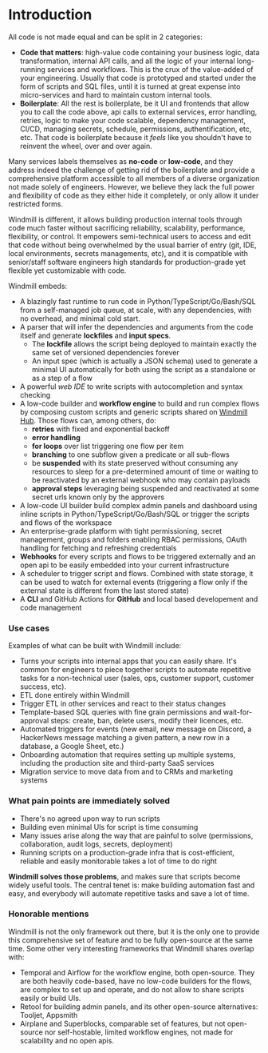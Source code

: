 # Introduction

All code is not made equal and can be split in 2 categories:

- **Code that matters**: high-value code containing your business logic, data
  transformation, internal API calls, and all the logic of your internal
  long-running services and workflows. This is the crux of the value-added of
  your engineering. Usually that code is prototyped and started under the form
  of scripts and SQL files, until it is turned at great expense into
  micro-services and hard to maintain custom internal tools.
- **Boilerplate**: All the rest is boilerplate, be it UI and frontends that
  allow you to call the code above, api calls to external services, error
  handling, retries, logic to make your code scalable, dependency management,
  CI/CD, managing secrets, schedule, permissions, authentification, etc, etc.
  That code is boilerplate because it _feels_ like you shouldn't have to
  reinvent the wheel, over and over again.

Many services labels themselves as **no-code** or **low-code**, and they address
indeed the challenge of getting rid of the boilerplate and provide a
comprehensive platform accessible to all members of a diverse organization not
made solely of engineers. However, we believe they lack the full power and
flexibility of code as they either hide it completely, or only allow it under
restricted forms.

Windmill is different, it allows building production internal tools through code
much faster without sacrificing reliability, scalability, performance,
flexibility, or control. It empowers semi-technical users to access and edit
that code without being overwhelmed by the usual barrier of entry (git, IDE,
local environments, secrets managements, etc), and it is compatible with
senior/staff software engineers high standards for production-grade yet flexible
yet customizable with code.

Windmill embeds:

- A blazingly fast runtime to run code in Python/TypeScript/Go/Bash/SQL from a
  self-managed job queue, at scale, with any dependencies, with no overhead, and
  minimal cold start.
- A parser that will infer the dependencies and arguments from the code itself
  and generate **lockfiles** and **input specs**.
  - The **lockfile** allows the script being deployed to maintain exactly the
    same set of versioned dependencies forever
  - An input spec (which is actually a JSON schema) used to generate a minimal
    UI automatically for both using the script as a standalone or as a step of a
    flow
- A powerful _web IDE_ to write scripts with autocompletion and syntax checking
- A low-code builder and **workflow engine** to build and run complex flows by
  composing custom scripts and generic scripts shared on
  [Windmill Hub](https://hub.windmill.dev). Those flows can, among others, do:
  - **retries** with fixed and exponential backoff
  - **error handling**
  - **for loops** over list triggering one flow per item
  - **branching** to one subflow given a predicate or all sub-flows
  - be **suspended** with its state preserved without consuming any resources to
    sleep for a pre-determined amount of time or waiting to be reactivated by an
    external webhook who may contain payloads
  - **approval steps** leveraging being suspended and reactivated at some secret
    urls known only by the approvers
- A low-code UI builder build complex admin panels and dashboard using inline
  scripts in Python/TypeScript/Go/Bash/SQL or trigger the scripts and flows of
  the workspace
- An enterprise-grade platform with tight permissioning, secret management,
  groups and folders enabling RBAC permissions, OAuth handling for fetching and
  refreshing credentials
- **Webhooks** for every scripts and flows to be triggered externally and an
  open api to be easily embedded into your current infrastructure
- A scheduler to trigger script and flows. Combined with state storage, it can
  be used to watch for external events (triggering a flow only if the external
  state is different from the last stored state)
- A **CLI** and GitHub Actions for **GitHub** and local based developement and
  code management

### Use cases

Examples of what can be built with Windmill include:

- Turns your scripts into internal apps that you can easily share. It's common
  for engineers to piece together scripts to automate repetitive tasks for a
  non-technical user (sales, ops, customer support, customer success, etc).
- ETL done entirely within Windmill
- Trigger ETL in other services and react to their status changes
- Template-based SQL queries with fine grain permissions and wait-for-approval
  steps: create, ban, delete users, modify their licences, etc.
- Automated triggers for events (new email, new message on Discord, a HackerNews
  message matching a given pattern, a new row in a database, a Google Sheet,
  etc.)
- Onboarding automation that requires setting up multiple systems, including the
  production site and third-party SaaS services
- Migration service to move data from and to CRMs and marketing systems

### What pain points are immediately solved

- There's no agreed upon way to run scripts
- Building even minimal UIs for script is time consuming
- Many issues arise along the way that are painful to solve (permissions,
  collaboration, audit logs, secrets, deployment)
- Running scripts on a production-grade infra that is cost-efficient, reliable
  and easily monitorable takes a lot of time to do right

**Windmill solves those problems**, and makes sure that scripts become widely
useful tools. The central tenet is: make building automation fast and easy, and
everybody will automate repetitive tasks and save a lot of time.

### Honorable mentions

Windmill is not the only framework out there, but it is the only one to provide
this comprehensive set of feature and to be fully open-source at the same time.
Some other very interesting frameworks that Windmill shares overlap with:

- Temporal and Airflow for the workflow engine, both open-source. They are both
  heavily code-based, have no low-code builders for the flows, are complex to
  set up and operate, and do not allow to share scripts easily or build UIs.
- Retool for building admin panels, and its other open-source alternatives:
  Tooljet, Appsmith
- Airplane and Superblocks, comparable set of features, but not open-source nor
  self-hostable, limited workflow engines, not made for scalability and no open
  apis.
